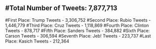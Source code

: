 #Total Number of Tweets: 7,877,713 
---
#First Place: Trump Tweets - 3,306,752
#Second Place: Rubio Tweets - 1,446,779
#Third Place: Cruz Tweets - 1,118,869
#Fourth Place: Clinton Tweets - 878,717
#Fifth Place: Sanders Tweets - 384,882
#Sixth Place: Carson Tweets - 306,594
#Seventh Place: Jeb! Tweets - 223,737
#Last Place: Kasich Tweets - 212,364
